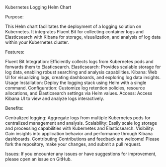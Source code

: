 Kubernetes Logging Helm Chart

Purpose:

This Helm chart facilitates the deployment of a logging solution on Kubernetes. It integrates Fluent Bit for collecting container logs and Elasticsearch with Kibana for storage, visualization, and analysis of log data within your Kubernetes cluster.

Features:

Fluent Bit Integration: Efficiently collects logs from Kubernetes pods and forwards them to Elasticsearch.
Elasticsearch: Provides scalable storage for log data, enabling robust searching and analysis capabilities.
Kibana: Web UI for visualizing logs, creating dashboards, and exploring log data insights.
Usage
Installation: Deploy the logging stack using Helm with a single command.
Configuration: Customize log retention policies, resource allocations, and Elasticsearch settings via Helm values.
Access: Access Kibana UI to view and analyze logs interactively.

Benefits:

Centralized logging: Aggregate logs from multiple Kubernetes pods for centralized management and analysis.
Scalability: Easily scale log storage and processing capabilities with Kubernetes and Elasticsearch.
Visibility: Gain insights into application behavior and performance through Kibana dashboards.
Contributing
Contributions and feedback are welcome! Please fork the repository, make your changes, and submit a pull request.

Issues:
If you encounter any issues or have suggestions for improvement, please open an issue on GitHub.
